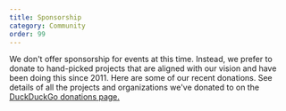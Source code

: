 ```yaml
---
title: Sponsorship
category: Community
order: 99
---
```


<p>
    We don't offer sponsorship for events at this time. Instead, we prefer to
    donate to hand-picked projects that are aligned with our vision and have been
    doing this since 2011. Here are some of our recent donations. See details of all the projects and organizations we've donated to on the <a href="https://duckduckgo.com/donations">DuckDuckGo donations page.</a>
</p>
